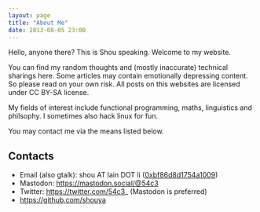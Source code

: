 ```yaml
---
layout: page
title: "About Me"
date: 2013-08-05 23:00
---
```


Hello, anyone there? This is Shou speaking. Welcome to my website.

You can find my random thoughts and (mostly inaccurate) technical sharings here. Some articles may contain emotionally depressing content. So please read on your own risk. All posts on this websites are licensed under CC BY-SA license.

My fields of interest include functional programming, maths, linguistics and philsophy. I sometimes also hack linux for fun.

You may contact me via the means listed below.

## Contacts

* Email (also gtalk): shou<span
  style="display: inline-block; overflow: hidden; width: 0px; height: 0px;">NO-SPAM</span> AT lain DOT li
  ([0xbf86d8d1754a1009](http://http-keys.gnupg.net/pks/lookup?op=get&search=0xBF86D8D1754A1009))
* Mastodon: https://mastodon.social/@54c3
* Twitter: https://twitter.com/54c3_ (Mastodon is preferred)
* https://github.com/shouya
<!--* Also Telegram: @eosiziksW-->

